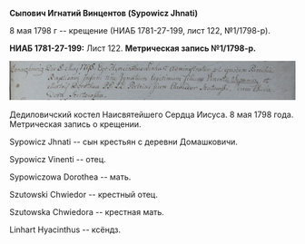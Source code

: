 **Сыпович Игнатий Винцентов (Sypowicz Jhnati)**

8 мая 1798 г -- крещение (НИАБ 1781-27-199, лист 122, №1/1798-р).

**НИАБ 1781-27-199:** Лист 122. **Метрическая запись №1/1798-р.**

![](./media/6cd80bc7aeb346cec9da22e7d36605063612bd93.png)

Дедиловичский костел Наисвятейшего Сердца Иисуса. 8 мая 1798 года.
Метрическая запись о крещении.

Sypowicz Jhnati -- сын крестьян с деревни Домашковичи.

Sypowicz Vinenti -- отец.

Sypowiczowa Dorothea -- мать.

Szutowski Chwiedor -- крестный отец.

Szutowska Chwiedora -- крестная мать.

Linhart Hyacinthus -- ксёндз.
